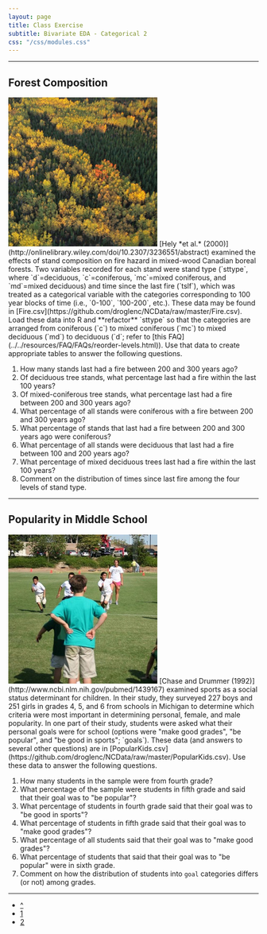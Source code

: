 ```yaml
---
layout: page
title: Class Exercise
subtitle: Bivariate EDA - Categorical 2
css: "/css/modules.css"
---
```


----

## Forest Composition
<img src="zimgs/forestcomp.jpg" alt="Forest Composition" class="img-right">
[Hely *et al.* (2000)](http://onlinelibrary.wiley.com/doi/10.2307/3236551/abstract) examined the effects of stand composition on fire hazard in mixed-wood Canadian boreal forests. Two variables recorded for each stand were stand type (`sttype`, where `d`=deciduous, `c`=coniferous, `mc`=mixed coniferous, and `md`=mixed deciduous) and time since the last fire (`tslf`), which was treated as a categorical variable with the categories corresponding to 100 year blocks of time (i.e., `0-100`, `100-200`, etc.). These data may be found in [Fire.csv](https://github.com/droglenc/NCData/raw/master/Fire.csv). Load these data into R and **refactor** `sttype` so that the categories are arranged from coniferous (`c`) to mixed coniferous (`mc`) to mixed deciduous (`md`) to deciduous (`d`; refer to [this FAQ](../../resources/FAQ/FAQs/reorder-levels.html)). Use that data to create appropriate tables to answer the following questions.

1. How many stands last had a fire between 200 and 300 years ago?
1. Of deciduous tree stands, what percentage last had a fire within the last 100 years?
1. Of mixed-coniferous tree stands, what percentage last had a fire between 200 and 300 years ago?
1. What percentage of all stands were coniferous with a fire between 200 and 300 years ago?
1. What percentage of stands that last had a fire between 200 and 300 years ago were coniferous?
1. What percentage of all stands were deciduous that last had a fire between 100 and 200 years ago?
1. What percentage of mixed deciduous trees last had a fire within the last 100 years?
1. Comment on the distribution of times since last fire among the four levels of stand type.

----

## Popularity in Middle School
<img src="zimgs/sports_kids_2.jpg" alt="Sports Kids" class="img-right">
[Chase and Drummer (1992)](http://www.ncbi.nlm.nih.gov/pubmed/1439167) examined sports as a social status determinant for children.  In their study, they surveyed 227 boys and 251 girls in grades 4, 5, and 6 from schools in Michigan to determine which criteria were most important in determining personal, female, and male popularity.  In one part of their study, students were asked what their personal goals were for school (options were "make good grades", "be popular", and "be good in sports"; `goals`).  These data (and answers to several other questions) are in [PopularKids.csv](https://github.com/droglenc/NCData/raw/master/PopularKids.csv).  Use these data to answer the following questions.

1. How many students in the sample were from fourth grade?
1. What percentage of the sample were students in fifth grade and said that their goal was to "be popular"?
1. What percentage of students in fourth grade said that their goal was to "be good in sports"?
1. What percentage of students in fifth grade said that their goal was to "make good grades"?
1. What percentage of all students said that their goal was to "make good grades"?
1. What percentage of students that said that their goal was to "be popular" were in sixth grade.
1. Comment on how the distribution of students into `goal` categories differs (or not) among grades.

----

<div class="text-center">
<ul class="pagination pagination-lg">
  <li><a href="../BEDACat.html">^</a></li>
  <li><a href="BEDACat_CE1.html">1</a></li>
  <li class="active"><a href="#">2</a></li>
</ul>
